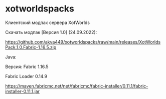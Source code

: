 # xotworldspacks
Клиентский модпак сервера XotWorlds

Скачать модпак [Версия 1.0] (24.09.2022):

https://github.com/akva449/xotworldspacks/raw/main/releases/XotWorldsPack.1.0.Fabric-1.16.5.zip

Java:

Версия: Fabric 1.16.5

Fabric Loader 0.14.9

https://maven.fabricmc.net/net/fabricmc/fabric-installer/0.11.1/fabric-installer-0.11.1.jar
